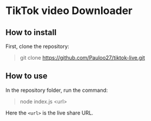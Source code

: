 # TikTok video Downloader

## How to install

First, clone the repository:

> git clone https://github.com/Pauloo27/tiktok-live.git

## How to use

In the repository folder, run the command:

> node index.js \<url\>

Here the `<url>` is the live share URL.
